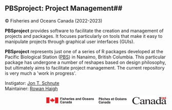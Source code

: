## PBSproject: Project Management##
&copy; Fisheries and Oceans Canada (2022-2023)

**PBSproject** provides software to facilitate the creation and management of projects and packages. It focuses particularly on tools that make it easy to manipulate projects through graphical user interfaces (GUIs). 


**PBSproject** represents just one of a series of R packages developed at the Pacific Biological Station (<a href="http://www.pac.dfo-mpo.gc.ca/science/facilities-installations/index-eng.html#pbs">PBS</a>) in Nanaimo, British Columbia. This particular package has undergone a number of reshapes based on design philosophy, but ultimately aims to facilitate project management. The current repository is very much a 'work in progress'.


Instigator: <a href="schnutej@shaw.ca">Jon T. Schnute</a><br>
Maintainer: <a href="mailto:rowan.haigh@dfo-mpo.gc.ca">Rowan Haigh</a>

<p align="right"><img src="DFOlogo_small.jpg" alt="DFO logo" style="height:30px;"></p> 
